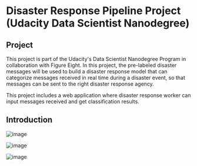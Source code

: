 # Disaster Response Pipeline Project (Udacity Data Scientist Nanodegree)

## Project
This project is part of the Udacity's Data Scientist Nanodegree Program in collaboration with Figure Eight. In this project, the pre-labeled disaster messages will be used to build a disaster response model that can categorize messages received in real time during a disaster event, so that messages can be sent to the right disaster response agency.

This project includes a web application where disaster response worker can input messages received and get classification results. 

## Introduction
![image](https://user-images.githubusercontent.com/80202343/186523590-8ca544dd-f8aa-48a6-98d9-4686a82ab96f.png)

![image](https://user-images.githubusercontent.com/80202343/186523211-713887f1-8bec-4e54-881d-bc43371c3eae.png)

![image](https://user-images.githubusercontent.com/80202343/186523655-56535aba-4859-4d3a-89a1-f0b870443427.png)
